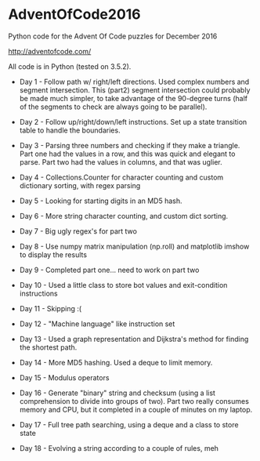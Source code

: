 # AdventOfCode2016
Python code for the Advent Of Code puzzles for December 2016


http://adventofcode.com/

All code is in Python (tested on 3.5.2).


* Day 1 - Follow path w/ right/left directions.  Used complex numbers and segment intersection.
    This (part2) segment intersection could probably be made much simpler, to take advantage
    of the 90-degree turns (half of the segments to check are always going to be parallel).

* Day 2 - Follow up/right/down/left instructions.  Set up a state transition table to handle
    the boundaries.

* Day 3 - Parsing three numbers and checking if they make a triangle.  Part one had the values
    in a row, and this was quick and elegant to parse.  Part two had the values in columns,
    and that was uglier.

* Day 4 - Collections.Counter for character counting and custom dictionary sorting, with 
    regex parsing

* Day 5 - Looking for starting digits in an MD5 hash.  

* Day 6 - More string character counting, and custom dict sorting.

* Day 7 - Big ugly regex's for part two

* Day 8 - Use numpy matrix manipulation (np.roll) and matplotlib imshow to display the results

* Day 9 - Completed part one... need to work on part two

* Day 10 - Used a little class to store bot values and exit-condition instructions

* Day 11 - Skipping :(

* Day 12 - "Machine language" like instruction set

* Day 13 - Used a graph representation and Dijkstra's method for finding the shortest path.

* Day 14 - More MD5 hashing.  Used a deque to limit memory.

* Day 15 - Modulus operators

* Day 16 - Generate "binary" string and checksum (using a list comprehension to divide into groups of two).
           Part two really consumes memory and CPU, but it completed in a couple of minutes on my laptop.
 
* Day 17 - Full tree path searching, using a deque and a class to store state

* Day 18 - Evolving a string according to a couple of rules, meh




